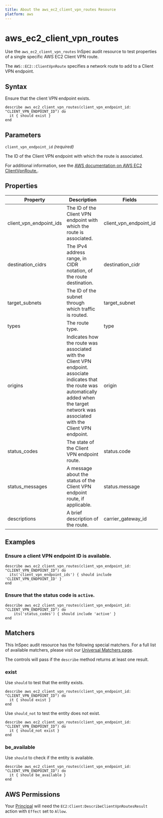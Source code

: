 ```yaml
---
title: About the aws_ec2_client_vpn_routes Resource
platform: aws
---
```


# aws_ec2_client_vpn_routes

Use the `aws_ec2_client_vpn_routes` InSpec audit resource to test properties of a single specific AWS EC2 Client VPN route.

The `AWS::EC2::ClientVpnRoute` specifies a network route to add to a Client VPN endpoint.

## Syntax

Ensure that the client VPN endpoint exists.

    describe aws_ec2_client_vpn_routes(client_vpn_endpoint_id: "CLIENT_VPN_ENDPOINT_ID") do
      it { should exist }
    end

## Parameters

`client_vpn_endpoint_id` _(required)_

The ID of the Client VPN endpoint with which the route is associated.

For additional information, see the [AWS documentation on AWS EC2 ClientVpnRoute.](https://docs.aws.amazon.com/AWSCloudFormation/latest/UserGuide/aws-resource-ec2-clientvpnroute.html).

## Properties

| Property | Description | Fields |
| --- | --- | --- |
| client_vpn_endpoint_ids | The ID of the Client VPN endpoint with which the route is associated. | client_vpn_endpoint_id |
| destination_cidrs | The IPv4 address range, in CIDR notation, of the route destination. | destination_cidr |
| target_subnets | The ID of the subnet through which traffic is routed. | target_subnet |
| types | The route type. | type |
| origins | Indicates how the route was associated with the Client VPN endpoint. associate indicates that the route was automatically added when the target network was associated with the Client VPN endpoint. | origin |
| status_codes | The state of the Client VPN endpoint route. | status.code |
| status_messages | A message about the status of the Client VPN endpoint route, if applicable. | status.message |
| descriptions | A brief description of the route. | carrier_gateway_id |

## Examples

### Ensure a client VPN endpoint ID is available.

    describe aws_ec2_client_vpn_routes(client_vpn_endpoint_id: "CLIENT_VPN_ENDPOINT_ID") do
      its('client_vpn_endpoint_ids') { should include 'CLIENT_VPN_ENDPOINT_ID' }
    end

### Ensure that the status code is `active`.

    describe aws_ec2_client_vpn_routes(client_vpn_endpoint_id: "CLIENT_VPN_ENDPOINT_ID") do
        its('status_codes') { should include 'active' }
    end

## Matchers

This InSpec audit resource has the following special matchers. For a full list of available matchers, please visit our [Universal Matchers page](https://www.inspec.io/docs/reference/matchers/).

The controls will pass if the `describe` method returns at least one result.

### exist

Use `should` to test that the entity exists.

    describe aws_ec2_client_vpn_routes(client_vpn_endpoint_id: "CLIENT_VPN_ENDPOINT_ID") do
      it { should exist }
    end

Use `should_not` to test the entity does not exist.

    describe aws_ec2_client_vpn_routes(client_vpn_endpoint_id: "CLIENT_VPN_ENDPOINT_ID") do
      it { should_not exist }
    end

### be_available

Use `should` to check if the entity is available.

    describe aws_ec2_client_vpn_routes(client_vpn_endpoint_id: "CLIENT_VPN_ENDPOINT_ID") do
      it { should be_available }
    end

## AWS Permissions

Your [Principal](https://docs.aws.amazon.com/IAM/latest/UserGuide/intro-structure.html#intro-structure-principal) will need the `EC2:Client:DescribeClientVpnRoutesResult` action with `Effect` set to `Allow`.
